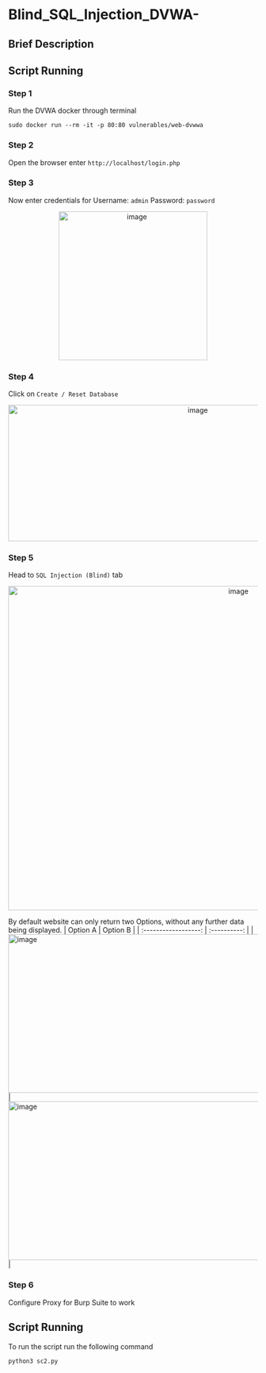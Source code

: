 # Blind_SQL_Injection_DVWA-

## Brief Description

## Script Running

### Step 1
  Run the DVWA docker through terminal
  ```
  sudo docker run --rm -it -p 80:80 vulnerables/web-dvwwa
  ```
### Step 2
  Open the browser enter `http://localhost/login.php`

### Step 3
  Now enter credentials for Username: `admin` Password: `password`

<p align="center"><img width="300" height="300" alt="image" src="https://github.com/user-attachments/assets/9c6c1812-427c-4518-a57e-7196e2843844" /></p>

### Step 4
  Click on  `Create / Reset Database`
<p align="center"><img width="750" height="275" alt="image" src="https://github.com/user-attachments/assets/b83ad2b3-9b5a-4755-9e3e-47fb6bd7b9c3" /></p>

### Step 5
  Head to `SQL Injection (Blind)` tab
<p align="center"><img width="914" height="654" alt="image" src="https://github.com/user-attachments/assets/38f2f475-2b76-41e5-8c3d-6e5653cbd1cd" /> </p>

  By default website can only return two Options, without any further data being displayed.
| Option A | Option B | 
| :------------------: | :----------: |
| <img width="605" height="320" alt="image" src="https://github.com/user-attachments/assets/5df58529-73e3-4d91-bb7f-8ca7059918bd" />  | <img width="605" height="320" alt="image" src="https://github.com/user-attachments/assets/fab242b8-f33e-4102-bc1c-76470dda3d86" />  | 

### Step 6
  Configure Proxy for Burp Suite to work
<p align="center"></p>

## Script Running
  To run the script run the following command
  ```
  python3 sc2.py
  ```

